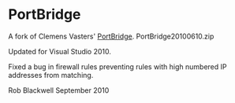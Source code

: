 PortBridge
==========

A fork of Clemens Vasters'
[PortBridge](http://vasters.com/clemensv/PermaLink,guid,3e35d8bd-b755-453f-8c63-1a57c570eb4c.aspx). PortBridge20100610.zip

Updated for Visual Studio 2010.

Fixed a bug in firewall rules preventing rules with high numbered IP
addresses from matching.

Rob Blackwell
September 2010

